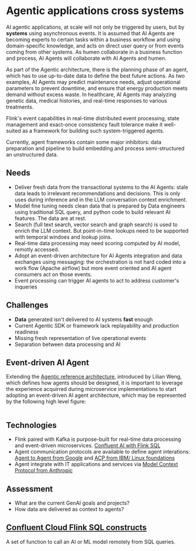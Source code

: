 # Agentic applications cross systems

AI agentic applications, at scale will not only be triggered by users, but by **systems** using asynchronous events. It is assumed that AI Agents are becoming experts to certain tasks within a business workflow and using domain-specific knowledge, and acts on direct user query or from events coming from other systems.
As humen collaborate in a business function and process, AI Agents will collaborate with AI Agents and humen.

As part of the Agentic architecture, there is the planning phase of an agent, which has to use up-to-date data to define the best future actions. As two examples, AI Agents may predict maintenance needs, adjust operational parameters to prevent downtime, and ensure that energy production meets demand without excess waste. In healthcare, AI Agents may analyzing genetic data, medical histories, and real-time responses to various treatments.

Flink's event capabilities in real-time distributed event processing, state management and exact-once consistency fault tolerance make it well-suited as a framework for building such system-triggered agents.

Currently, agent frameworks contain some major inhibitors: data preparation and pipeline to build embedding and process semi-structured an unstructured data.

## Needs

* Deliver fresh data from the transactional systems to the AI Agents: stale data leads to irrelevant recommendations and decisions. This is only uses during inference and in the LLM conversation context enrichment.
* Model fine tuning needs clean data that is prepared by Data engineers using traditional SQL query, and python code to build relevant AI features. The data are at rest.
* Search (full text search, vector search and graph search) is used to enrich the LLM context. But point-in-time lookups need to be supported with temporal windoes and lookup joins.
* Real-time data processing may need scoring computed by AI model, remotly accessed.
* Adopt an event-driven architecture for AI Agents integration and data exchanges using messaging: the orchestration is not hard coded into a work flow (Apache airflow) but more event oriented and AI agent consumers act on those events.
* Event processing can trigger AI agents to act to address customer's inqueries

## Challenges

* **Data** generated isn't delivered to AI systems **fast** enough
* Current Agentic SDK or framework lack replayability and production readiness
* Missing fresh representation of live operational events
* Separation between data processing and AI

## Event-driven AI Agent

Extending the [Agentic reference architecture](https://jbcodeforce.github.io/ML-studies/genAI/agentic/#introduction), introduced by Lilian Weng, which defines how agents should be designed, it is important to leverage the experience acquirred during microservice implementations to start adopting an event-driven AI agent architecture, which may be represented by the following high level figure:

![]()

## Technologies

* Flink paired with Kafka is purpose-built for real-time data processing and event-driven microservices. [Confluent AI with Flink SQL](https://docs.confluent.io/cloud/current/ai/overview.html)
* Agent communication protocols are available to define agent interations: [Agent to Agent from Google](https://developers.googleblog.com/en/a2a-a-new-era-of-agent-interoperability/) and [ACP from IBM/ Linux foundations](https://agentcommunicationprotocol.dev/introduction/welcome)
* Agent integrate with IT applications and services via [Model Context Protocol from Anthropic](https://www.anthropic.com/news/model-context-protocol)

## Assessment

* What are the current GenAI goals and projects?
* How data are delivered as context to agents?

## [Confluent Cloud Flink SQL constructs](https://docs.confluent.io/cloud/current/flink/reference/functions/model-inference-functions.html#ai-tool-invoke)

A set of function to call an AI or ML model remotely from SQL queries.

